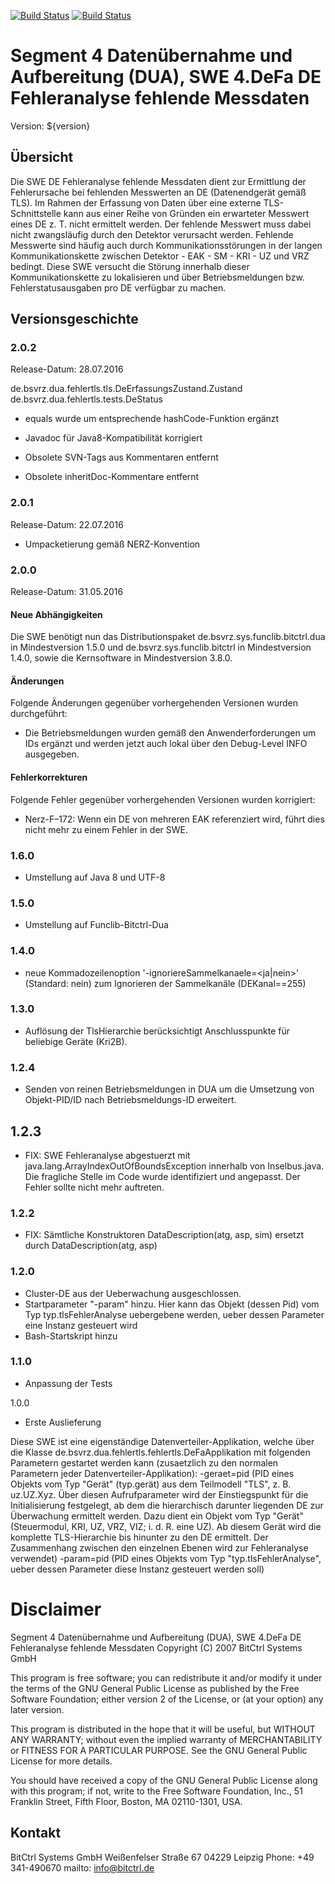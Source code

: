 [![Build Status](https://travis-ci.org/bitctrl/de.bsvrz.dua.fehlertls.svg?branch=develop)](https://travis-ci.org/bitctrl/de.bsvrz.dua.fehlertls)
[![Build Status](https://api.bintray.com/packages/bitctrl/maven/de.bsvrz.dua.fehlertls/images/download.svg)](https://bintray.com/bitctrl/maven/de.bsvrz.dua.fehlertls)

# Segment 4 Datenübernahme und Aufbereitung (DUA), SWE 4.DeFa DE Fehleranalyse fehlende Messdaten

Version: ${version}

## Übersicht

Die SWE DE Fehleranalyse fehlende Messdaten dient zur Ermittlung der Fehlerursache bei fehlenden
Messwerten an DE (Datenendgerät gemäß TLS). Im Rahmen der Erfassung von Daten über eine externe
TLS-Schnittstelle kann aus einer Reihe von Gründen ein erwarteter Messwert eines DE z. T. nicht
ermittelt werden. Der fehlende Messwert muss dabei nicht zwangsläufig durch den Detektor verursacht
werden. Fehlende Messwerte sind häufig auch durch Kommunikationsstörungen in der langen Kommunikationskette
zwischen Detektor - EAK - SM - KRI - UZ und VRZ bedingt. Diese SWE versucht die Störung innerhalb dieser
Kommunikationskette zu lokalisieren und über Betriebsmeldungen bzw. Fehlerstatusausgaben pro DE verfügbar
zu machen.

## Versionsgeschichte

### 2.0.2

Release-Datum: 28.07.2016

de.bsvrz.dua.fehlertls.tls.DeErfassungsZustand.Zustand
de.bsvrz.dua.fehlertls.tests.DeStatus
- equals wurde um entsprechende hashCode-Funktion ergänzt

- Javadoc für Java8-Kompatibilität korrigiert
- Obsolete SVN-Tags aus Kommentaren entfernt
- Obsolete inheritDoc-Kommentare entfernt

### 2.0.1

Release-Datum: 22.07.2016

- Umpacketierung gemäß NERZ-Konvention

### 2.0.0

Release-Datum: 31.05.2016

#### Neue Abhängigkeiten

Die SWE benötigt nun das Distributionspaket de.bsvrz.sys.funclib.bitctrl.dua
in Mindestversion 1.5.0 und de.bsvrz.sys.funclib.bitctrl in Mindestversion 1.4.0,
sowie die Kernsoftware in Mindestversion 3.8.0.

#### Änderungen

Folgende Änderungen gegenüber vorhergehenden Versionen wurden durchgeführt:

- Die Betriebsmeldungen wurden gemäß den Anwenderforderungen um IDs ergänzt
  und werden jetzt auch lokal über den Debug-Level INFO ausgegeben.

#### Fehlerkorrekturen

Folgende Fehler gegenüber vorhergehenden Versionen wurden korrigiert:

- Nerz-F–172: Wenn ein DE von mehreren EAK referenziert wird, führt dies nicht
  mehr zu einem Fehler in der SWE.

### 1.6.0

- Umstellung auf Java 8 und UTF-8

### 1.5.0

- Umstellung auf Funclib-Bitctrl-Dua

### 1.4.0

 - neue Kommadozeilenoption '-ignoriereSammelkanaele=<ja|nein>' (Standard: nein) 
   zum Ignorieren der Sammelkanäle (DEKanal==255)

### 1.3.0

- Auflösung der TlsHierarchie berücksichtigt Anschlusspunkte für beliebige Geräte (Kri2B).

### 1.2.4

  - Senden von reinen Betriebsmeldungen in DUA um die Umsetzung von Objekt-PID/ID nach
    Betriebsmeldungs-ID erweitert.  

## 1.2.3

  - FIX: SWE Fehleranalyse abgestuerzt mit java.lang.ArrayIndexOutOfBoundsException 
         innerhalb von Inselbus.java. Die fragliche Stelle im Code wurde identifiziert
         und angepasst. Der Fehler sollte nicht mehr auftreten. 
  

### 1.2.2

  - FIX: Sämtliche Konstruktoren DataDescription(atg, asp, sim) ersetzt durch
         DataDescription(atg, asp)

### 1.2.0

  - Cluster-DE aus der Ueberwachung ausgeschlossen.
  - Startparameter "-param" hinzu. Hier kann das Objekt (dessen Pid) vom Typ
    typ.tlsFehlerAnalyse uebergebene werden, ueber dessen Parameter eine
    Instanz gesteuert wird
  - Bash-Startskript hinzu 

### 1.1.0

  - Anpassung der Tests 

1.0.0

  - Erste Auslieferung
 
Diese SWE ist eine eigenständige Datenverteiler-Applikation, welche über die Klasse
de.bsvrz.dua.fehlertls.fehlertls.DeFaApplikation mit folgenden Parametern gestartet
werden kann (zusaetzlich zu den normalen Parametern jeder Datenverteiler-Applikation):
	-geraet=pid 
	(PID eines Objekts vom Typ "Gerät" (typ.gerät) aus dem Teilmodell "TLS", z. B.
	 uz.UZ.Xyz. Über diesen Aufrufparameter wird der Einstiegspunkt für die
	 Initialisierung festgelegt, ab dem die hierarchisch darunter liegenden DE
	 zur Überwachung ermittelt werden. Dazu dient ein Objekt vom Typ "Gerät"
	 (Steuermodul, KRI, UZ, VRZ, VIZ; i. d. R. eine UZ). Ab diesem Gerät wird 
	 die komplette TLS-Hierarchie bis hinunter zu den DE ermittelt. Der Zusammenhang
	 zwischen den einzelnen Ebenen wird zur Fehleranalyse verwendet)
	-param=pid 
	(PID eines Objekts vom Typ "typ.tlsFehlerAnalyse", ueber dessen Parameter diese
    Instanz gesteuert werden soll)
	
	

# Disclaimer

Segment 4 Datenübernahme und Aufbereitung (DUA), SWE 4.DeFa DE Fehleranalyse fehlende Messdaten
Copyright (C) 2007 BitCtrl Systems GmbH 

This program is free software; you can redistribute it and/or modify it under
the terms of the GNU General Public License as published by the Free Software
Foundation; either version 2 of the License, or (at your option) any later
version.

This program is distributed in the hope that it will be useful, but WITHOUT
ANY WARRANTY; without even the implied warranty of MERCHANTABILITY or FITNESS
FOR A PARTICULAR PURPOSE. See the GNU General Public License for more
details.

You should have received a copy of the GNU General Public License along with
this program; if not, write to the Free Software Foundation, Inc., 51
Franklin Street, Fifth Floor, Boston, MA 02110-1301, USA.


## Kontakt

BitCtrl Systems GmbH
Weißenfelser Straße 67
04229 Leipzig
Phone: +49 341-490670
mailto: info@bitctrl.de

